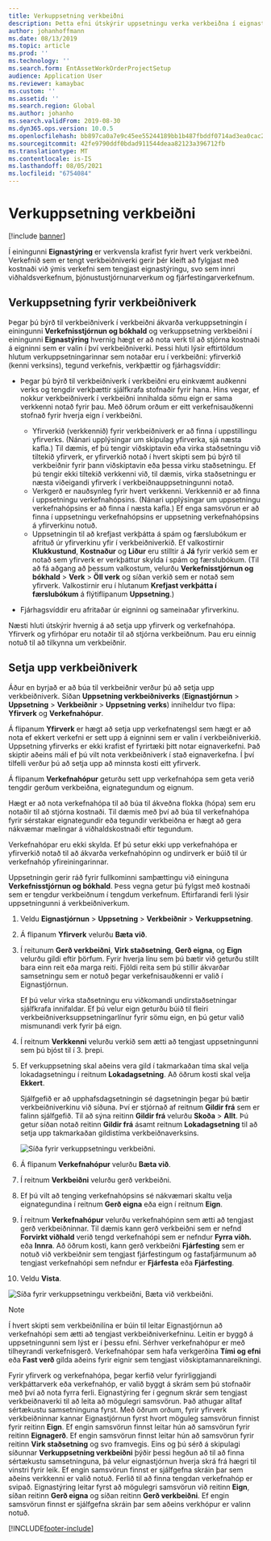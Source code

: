 ```yaml
---
title: Verkuppsetning verkbeiðni
description: Þetta efni útskýrir uppsetningu verka verkbeiðna í eignastýringu.
author: johanhoffmann
ms.date: 08/13/2019
ms.topic: article
ms.prod: ''
ms.technology: ''
ms.search.form: EntAssetWorkOrderProjectSetup
audience: Application User
ms.reviewer: kamaybac
ms.custom: ''
ms.assetid: ''
ms.search.region: Global
ms.author: johanho
ms.search.validFrom: 2019-08-30
ms.dyn365.ops.version: 10.0.5
ms.openlocfilehash: bb897ca0a7e9c45ee55244189bb1b487fbddf0714ad3ea0cac26eb7bac36a07f
ms.sourcegitcommit: 42fe9790ddf0bdad911544deaa82123a396712fb
ms.translationtype: MT
ms.contentlocale: is-IS
ms.lasthandoff: 08/05/2021
ms.locfileid: "6754084"
---
```

# <a name="work-order-project-setup"></a>Verkuppsetning verkbeiðni

[!include [banner](../../includes/banner.md)]

 

Í einingunni **Eignastýring** er verkvensla krafist fyrir hvert verk verkbeiðni. Verkefnið sem er tengt verkbeiðniverki gerir þér kleift að fylgjast með kostnaði við ýmis verkefni sem tengjast eignastýringu, svo sem innri viðhaldsverkefnum, þjónustustjórnunarverkum og fjárfestingarverkefnum. 

## <a name="project-setup-for-a-work-order-job"></a>Verkuppsetning fyrir verkbeiðniverk

Þegar þú býrð til verkbeiðniverk í verkbeiðni ákvarða verkuppsetningin í einingunni **Verkefnisstjórnun og bókhald** og verkuppsetning verkbeiðni í einingunni **Eignastýring** hvernig hægt er að nota verk til að stjórna kostnaði á eigninni sem er valin í því verkbeiðniverki. Þessi hluti lýsir eftirtöldum hlutum verkuppsetningarinnar sem notaðar eru í verkbeiðni: yfirverkið (kenni verksins), tegund verkefnis, verkþættir og fjárhagsvíddir:

- Þegar þú býrð til verkbeiðniverk í verkbeiðni eru einkvæmt auðkenni verks og tengdir verkþættir sjálfkrafa stofnaðir fyrir hana. Hins vegar, ef nokkur verkbeiðniverk í verkbeiðni innihalda sömu eign er sama verkkenni notað fyrir þau. Með öðrum orðum er eitt verkefnisauðkenni stofnað fyrir hverja eign í verkbeiðni.

    - Yfirverkið (verkkennið) fyrir verkbeiðniverk er að finna í uppstillingu yfirverks. (Nánari upplýsingar um skipulag yfirverka, sjá næsta kafla.) Til dæmis, ef þú tengir viðskiptavin eða virka staðsetningu við tiltekið yfirverk, er yfirverkið notað í hvert skipti sem þú býrð til verkbeiðnir fyrir þann viðskiptavin eða þessa virku staðsetningu. Ef þú tengir ekki tiltekið verkkenni við, til dæmis, virka staðsetningu er næsta viðeigandi yfirverk í verkbeiðnauppsetningunni notað.
    - Verkgerð er nauðsynleg fyrir hvert verkkenni. Verkkennið er að finna í uppsetningu verkefnahópsins. (Nánari upplýsingar um uppsetningu verkefnahópsins er að finna í næsta kafla.) Ef enga samsvörun er að finna í uppsetningu verkefnahópsins er uppsetning verkefnahópsins á yfirverkinu notuð.
    - Uppsetningin til að krefjast verkþátta á spám og færslubókum er afrituð úr yfirverkinu yfir í verkbeiðniverkið. Ef valkostirnir **Klukkustund**, **Kostnaður** og **Liður** eru stilltir á **Já** fyrir verkið sem er notað sem yfirverk er verkþáttur skylda í spám og færslubókum. (Til að fá aðgang að þessum valkostum, velurðu **Verkefnisstjórnun og bókhald** \> **Verk** \> **Öll verk** og síðan verkið sem er notað sem yfirverk. Valkostirnir eru í hlutanum **Krefjast verkþátta í færslubókum** á flýtiflipanum **Uppsetning**.)

- Fjárhagsvíddir eru afritaðar úr eigninni og sameinaðar yfirverkinu.

Næsti hluti útskýrir hvernig á að setja upp yfirverk og verkefnahópa. Yfirverk og yfirhópar eru notaðir til að stjórna verkbeiðnum. Þau eru einnig notuð til að tilkynna um verkbeiðnir.

## <a name="set-up-work-order-projects"></a>Setja upp verkbeiðniverk

Áður en byrjað er að búa til verkbeiðnir verður þú að setja upp verkbeiðniverk. Síðan **Uppsetning verkbeiðniverks** (**Eignastjórnun** \> **Uppsetning** \> **Verkbeiðnir** \> **Uppsetning verks**) inniheldur tvo flipa: **Yfirverk** og **Verkefnahópur**.

Á flipanum **Yfirverk** er hægt að setja upp verkefnatengsl sem hægt er að nota ef ekkert verkefni er sett upp á eigninni sem er valin í verkbeiðniverkið. Uppsetning yfirverks er ekki krafist ef fyrirtæki þitt notar eignaverkefni. Það skiptir aðeins máli ef þú vilt nota verkbeiðniverk í stað eignaverkefna. Í því tilfelli verður þú að setja upp að minnsta kosti eitt yfirverk.

Á flipanum **Verkefnahópur** geturðu sett upp verkefnahópa sem geta verið tengdir gerðum verkbeiðna, eignategundum og eignum.

Hægt er að nota verkefnahópa til að búa til ákveðna flokka (hópa) sem eru notaðir til að stjórna kostnaði. Til dæmis með því að búa til verkefnahópa fyrir sérstakar eignategundir eða tegundir verkbeiðna er hægt að gera nákvæmar mælingar á viðhaldskostnaði eftir tegundum.

Verkefnahópar eru ekki skylda. Ef þú setur ekki upp verkefnahópa er yfirverkið notað til að ákvarða verkefnahópinn og undirverk er búið til úr verkefnahóp yfireiningarinnar.

Uppsetningin gerir ráð fyrir fullkominni samþættingu við eininguna **Verkefnisstjórnun og bókhald**. Þess vegna getur þú fylgst með kostnaði sem er tengdur verkbeiðnum í tengdum verkefnum. Eftirfarandi ferli lýsir uppsetningunni á verkbeiðniverkum.

1. Veldu **Eignastjórnun** \> **Uppsetning** \> **Verkbeiðnir** \> **Verkuppsetning**.
2. Á flipanum **Yfirverk** velurðu **Bæta við**.
3. Í reitunum **Gerð verkbeiðni**, **Virk staðsetning**, **Gerð eigna**, og **Eign** velurðu gildi eftir þörfum. Fyrir hverja línu sem þú bætir við geturðu stillt bara einn reit eða marga reiti. Fjöldi reita sem þú stillir ákvarðar samsetningu sem er notuð þegar verkefnisauðkenni er valið í Eignastjórnun. 

    Ef þú velur virka staðsetningu eru viðkomandi undirstaðsetningar sjálfkrafa innifaldar. Ef þú velur eign geturðu búið til fleiri verkbeiðniverksuppsetningarlínur fyrir sömu eign, en þú getur valið mismunandi verk fyrir þá eign.

4. Í reitnum **Verkkenni** velurðu verkið sem ætti að tengjast uppsetningunni sem þú bjóst til í 3. þrepi.
5. Ef verkuppsetning skal aðeins vera gild í takmarkaðan tíma skal velja lokadagsetningu í reitnum **Lokadagsetning**. Að öðrum kosti skal velja **Ekkert**.

    Sjálfgefið er að upphafsdagsetningin sé dagsetningin þegar þú bætir verkbeiðniverkinu við síðuna. Því er stjórnað af reitnum **Gildir frá** sem er falinn sjálfgefið. Til að sýna reitinn **Gildir frá** velurðu **Skoða** \> **Allt**. Þú getur síðan notað reitinn **Gildir frá** ásamt reitnum **Lokadagsetning** til að setja upp takmarkaðan gildistíma verkbeiðnaverksins.

    ![Síða fyrir verkuppsetningu verkbeiðni.](media/17-setup-for-work-orders.png)

6. Á flipanum **Verkefnahópur** velurðu **Bæta við**.
7. Í reitnum **Verkbeiðni** velurðu gerð verkbeiðni.
8. Ef þú vilt að tenging verkefnahópsins sé nákvæmari skaltu velja eignategundina í reitnum **Gerð eigna** eða eign í reitnum **Eign**.
9. Í reitnum **Verkefnahópur** velurðu verkefnahópinn sem ætti að tengjast gerð verkbeiðninnar. Til dæmis kann gerð verkbeiðni sem er nefnd **Forvirkt viðhald** verið tengd verkefnahópi sem er nefndur **Fyrra viðh.** eða **Innra**. Að öðrum kosti, kann gerð verkbeiðni **Fjárfesting** sem er notuð við verkbeiðnir sem tengjast fjárfestingum og fastafjármunum að tengjast verkefnahópi sem nefndur er **Fjárfesta** eða **Fjárfesting**.
10. Veldu **Vista**.

![Síða fyrir verkuppsetningu verkbeiðni, Bæta við verkbeiðni.](media/18-setup-for-work-orders.png)

> [!NOTE]
> Í hvert skipti sem verkbeiðnilína er búin til leitar Eignastjórnun að verkefnahópi sem ætti að tengjast verkbeiðniverkefninu. Leitin er byggð á uppsetningunni sem lýst er í þessu efni. Sérhver verkefnahópur er með tilheyrandi verkefnisgerð. Verkefnahópar sem hafa verkgerðina **Tími og efni** eða **Fast verð** gilda aðeins fyrir eignir sem tengjast viðskiptamannareikningi.
>
> Fyrir yfirverk og verkefnahópa, þegar kerfið velur fyrirliggjandi verkþáttarverk eða verkefnahóp, er valið byggt á skrám sem þú stofnaðir með því að nota fyrra ferli. Eignastýring fer í gegnum skrár sem tengjast verkbeiðnaverki til að leita að mögulegri samsvörun. Það athugar alltaf sértækustu samsetninguna fyrst. Með öðrum orðum, fyrir yfirverk verkbeiðninnar kannar Eignastjórnun fyrst hvort möguleg samsvörun finnist fyrir reitinn **Eign**. Ef engin samsvörun finnst leitar hún að samsvörun fyrir reitinn **Eignagerð**. Ef engin samsvörun finnst leitar hún að samsvörun fyrir reitinn **Virk staðsetning** og svo framvegis. Eins og þú sérð á skipulagi síðunnar **Verkuppsetning verkbeiðni** þýðir þessi hegðun að til að finna sértækustu samsetninguna, þá velur eignastjórnun hverja skrá frá hægri til vinstri fyrir leik. Ef engin samsvörun finnst er sjálfgefna skráin þar sem aðeins verkkenni er valið notuð. Ferlið til að finna tengdan verkefnahóp er svipað. Eignastýring leitar fyrst að mögulegri samsvörun við reitinn **Eign**, síðan reitinn **Gerð eigna** og síðan reitinn **Gerð verkbeiðni**. Ef engin samsvörun finnst er sjálfgefna skráin þar sem aðeins verkhópur er valinn notuð.


[!INCLUDE[footer-include](../../../includes/footer-banner.md)]